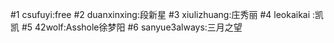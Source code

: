 #1 csufuyi:free
#2 duanxinxing:段新星
#3 xiulizhuang:庄秀丽
#4 leokaikai :凯凯
#5 42wolf:Asshole徐梦阳
#6 sanyue3always:三月之望

